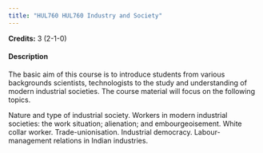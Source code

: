 ```yaml
---
title: "HUL760 HUL760 Industry and Society"
---
```

**Credits:** 3 (2-1-0)

#### Description
The basic aim of this course is to introduce students from various backgrounds scientists, technologists to the study and understanding of modern industrial societies. The course material will focus on the following topics.

Nature and type of industrial society. Workers in modern industrial societies: the work situation; alienation; and embourgeoisement. White collar worker. Trade-unionisation. Industrial democracy. Labour- management relations in Indian industries.